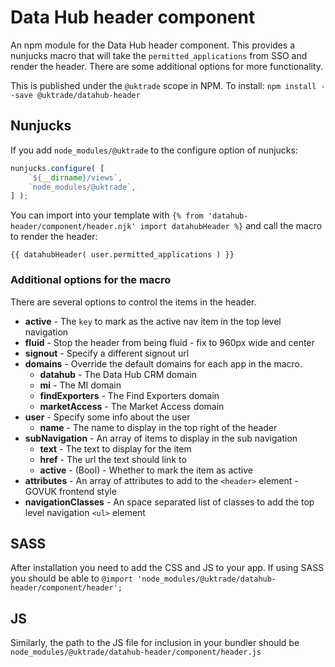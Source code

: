# Data Hub header component
An npm module for the Data Hub header component. This provides a nunjucks macro that will take the `permitted_applications` from SSO and render the header. There are some additional options for more functionality.

This is published under the `@uktrade` scope in NPM. To install: ```npm install --save @uktrade/datahub-header```

## Nunjucks
If you add `node_modules/@uktrade` to the configure option of nunjucks:
```js
nunjucks.configure( [
	`${__dirname}/views`,
	`node_modules/@uktrade`,
] );
```

You can import into your template with `{% from 'datahub-header/component/header.njk' import datahubHeader %}` and call the macro to render the header:
```
{{ datahubHeader( user.permitted_applications ) }}
```

### Additional options for the macro
There are several options to control the items in the header.

- __active__ - The `key` to mark as the active nav item in the top level navigation
- __fluid__ - Stop the header from being fluid - fix to 960px wide and center
- __signout__ - Specify a different signout url
- __domains__ - Override the default domains for each app in the macro.
	- __datahub__ - The Data Hub CRM domain
	- __mi__ - The MI domain
	- __findExporters__ - The Find Exporters domain
	- __marketAccess__ - The Market Access domain
- __user__ - Specify some info about the user
	- __name__ - The name to display in the top right of the header
- __subNavigation__ - An array of items to display in the sub navigation
	- __text__ - The text to display for the item
	- __href__ - The url the text should link to
	- __active__ - (Bool) - Whether to mark the item as active
- __attributes__ - An array of attributes to add to the `<header>` element - GOVUK frontend style
- __navigationClasses__ - An space separated list of classes to add the top level navigation `<ul>` element


## SASS
After installation you need to add the CSS and JS to your app. If using SASS you should be able to `@import 'node_modules/@uktrade/datahub-header/component/header';`

## JS
Similarly, the path to the JS file for inclusion in your bundler should be `node_modules/@uktrade/datahub-header/component/header.js`



